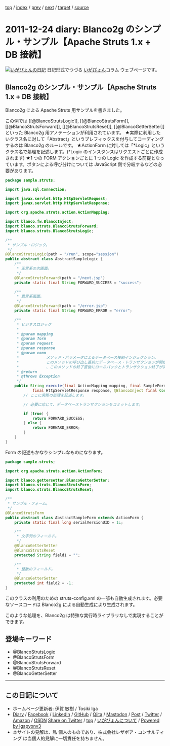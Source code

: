 [top](../index.html) 
 / [index](index.html) 
 / [prev](ig111223.html) 
 / [next](ig111225.html) 
 / [target](https://www.igapyon.jp/igapyon/diary/2011/ig111224.html) 
 / [source](https://github.com/igapyon/diary/blob/master/2011/ig111224.src.md) 

2011-12-24 diary: Blanco2g のシンプル・サンプル【Apache Struts 1.x + DB 接続】
=====================================================================================================
[![いがぴょんの日記](https://www.igapyon.jp/igapyon/diary/images/iga200306s.jpg "いがぴょん")](https://www.igapyon.jp/igapyon/diary/memo/memoigapyon.html) 日記形式でつづる [いがぴょん](https://www.igapyon.jp/igapyon/diary/memo/memoigapyon.html)コラム ウェブページです。

## Blanco2g のシンプル・サンプル【Apache Struts 1.x + DB 接続】

Blanco2g による Apache Struts 用サンプルを書きました。

この例では [[@BlancoStrutsLogic]], [[@BlancoStrutsForm]], [[@BlancoStrutsForward]], [[@BlancoStrutsReset]], [[@BlancoGetterSetter]] といった Blanco2g 用アノテーションが利用されています。
★実際に利用したいクラス名に対して「Abstract」というプレフィックスを付与してコーディングするのは Blanco2g のルールです。
★ActionForm に対しては「*Logic」というクラス名で処理を記述します。(*Logic のインスタンスはリクエストごとに作成されます)
★1 つの FORM アクションごとに 1 つの Logic を作成する前提となっています。ボタンによる呼び分けについては JavaScript 側で分岐するなどの必要があります。


```java
package sample.struts;

import java.sql.Connection;

import javax.servlet.http.HttpServletRequest;
import javax.servlet.http.HttpServletResponse;

import org.apache.struts.action.ActionMapping;

import blanco.fw.BlancoInject;
import blanco.struts.BlancoStrutsForward;
import blanco.struts.BlancoStrutsLogic;

/**
 * サンプル・ロジック。
 */
@BlancoStrutsLogic(path = "/run", scope="session")
public abstract class AbstractSampleLogic {
    /**
     * 正常系の次画面。
     */
    @BlancoStrutsForward(path = "/next.jsp")
    private static final String FORWARD_SUCCESS = "success";

    /**
     * 異常系画面。
     */
    @BlancoStrutsForward(path = "/error.jsp")
    private static final String FORWARD_ERROR = "error";

    /**
     * ビジネスロジック
     * 
     * @param mapping
     * @param form
     * @param request
     * @param response
     * @param conn
     *            メソッド・パラメータによるデータベース接続インジェクション。
     *            このメソッドの呼び出し直前にデータベース・トランザクションが開始され
     *            、このメソッドの終了直後にロールバックとトランザクション終了が実施されます。
     * @return
     * @throws Exception
     */
    public String execute(final ActionMapping mapping, final SampleForm form, final HttpServletRequest request,
            final HttpServletResponse response, @BlancoInject final Connection conn) throws Exception {
        // ここに実際の処理を記述します。

        // 必要に応じて、データベーストランザクションをコミットします。

        if (true) {
            return FORWARD_SUCCESS;
        } else {
            return FORWARD_ERROR;
        }
    }
}
```


Form の記述もかなりシンプルなものになります。

```java
package sample.struts;

import org.apache.struts.action.ActionForm;

import blanco.gettersetter.BlancoGetterSetter;
import blanco.struts.BlancoStrutsForm;
import blanco.struts.BlancoStrutsReset;

/**
 * サンプル・フォーム。
 */
@BlancoStrutsForm
public abstract class AbstractSampleForm extends ActionForm {
    private static final long serialVersionUID = 1L;

    /**
     * 文字列のフィールド。
     */
    @BlancoGetterSetter
    @BlancoStrutsReset
    protected String field1 = "";

    /**
     * 整数のフィールド。
     */
    @BlancoGetterSetter
    protected int field2 = -1;
}
```


このクラスの利用のための struts-config.xml の一部も自動生成されます。必要なソースコードは Blanco2g による自動生成により生成されます。

このような処理を、Blanco2g は特殊な実行時ライブラリなしで実現することができます。

## 登場キーワード

* @BlancoStrutsLogic
* @BlancoStrutsForm
* @BlancoStrutsForward
* @BlancoStrutsReset
* @BlancoGetterSetter

----------------------------------------------------------------------------------------------------

## この日記について

* ホームページ更新者: 伊賀 敏樹 / Tosiki Iga
* [Diary](https://www.igapyon.jp/igapyon/diary/) / [Facebook](https://www.facebook.com/igapyon) / [LinkedIn](https://www.linkedin.com/in/toshikiiga) / [GitHub](https://github.com/igapyon) / [Qiita](https://qiita.com/igapyon) / [Mastodon](https://social.vivaldi.net/@igapyon) / [Post](https://post.news/igapyon) / [Twitter](https://twitter.com/ToshikiIga) / [Amazon](https://www.amazon.co.jp/%E4%BC%8A%E8%B3%80-%E6%95%8F%E6%A8%B9/e/B004LTQWCQ) / [OSDN](https://ja.osdn.net/users/iga/)
[Share on Twitter](https://twitter.com/intent/tweet?hashtags=igapyon%2Cdiary%2C%E3%81%84%E3%81%8C%E3%81%B4%E3%82%87%E3%82%93%2C%40BlancoStrutsLogic%2C%40BlancoStrutsForm%2C%40BlancoStrutsForward%2C%40BlancoStrutsReset%2C%40BlancoGetterSetter&text=Blanco2g+%E3%81%AE%E3%82%B7%E3%83%B3%E3%83%97%E3%83%AB%E3%83%BB%E3%82%B5%E3%83%B3%E3%83%97%E3%83%AB%E3%80%90Apache+Struts+1.x+%2B+DB+%E6%8E%A5%E7%B6%9A%E3%80%91&url=https%3A%2F%2Fwww.igapyon.jp%2Figapyon%2Fdiary%2F2011%2Fig111224.html) / [top](../index.html) / [いがぴょんについて](https://www.igapyon.jp/igapyon/diary/memo/memoigapyon.html) / [Powered by Igapyonv3](https://github.com/igapyon/igapyonv3)
* 本サイトの見解は、私 個人のものであり、株式会社レザボア・コンサルティング は当個人的見解に一切責任を持ちません。 
